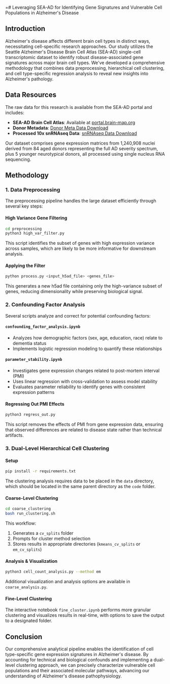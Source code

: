 =# Leveraging SEA-AD for Identifying Gene Signatures and Vulnerable Cell Populations in Alzheimer's Disease

## Introduction

Alzheimer's disease affects different brain cell types in distinct ways, necessitating cell-specific research approaches. Our study utilizes the Seattle Alzheimer's Disease Brain Cell Atlas (SEA-AD) single-cell transcriptomic dataset to identify robust disease-associated gene signatures across major brain cell types. We've developed a comprehensive methodology that combines data preprocessing, hierarchical cell clustering, and cell type-specific regression analysis to reveal new insights into Alzheimer's pathology.

## Data Resources

The raw data for this research is available from the SEA-AD portal and includes:

- **SEA-AD Brain Cell Atlas**: Available at [portal.brain-map.org](https://portal.brain-map.org/explore/seattle-alzheimers-disease/seattle-alzheimers-disease-brain-cell-atlas-download?edit&language=en)
- **Donor Metadata**: [Donor Meta Data Download](https://brainmapportal-live-4cc80a57cd6e400d854-f7fdcae.divio-media.net/filer_public/b4/c7/b4c727e1-ede1-4c61-b2ee-bf1ae4a3ef68/sea-ad_cohort_donor_metadata_072524.xlsx)
- **Processed 10x snRNAseq Data**: [snRNAseq Data Download](https://sea-ad-single-cell-profiling.s3.amazonaws.com/index.html#MTG/RNAseq/)

Our dataset comprises gene expression matrices from 1,240,908 nuclei derived from 84 aged donors representing the full AD severity spectrum, plus 5 younger neurotypical donors, all processed using single nucleus RNA sequencing.

## Methodology

### 1. Data Preprocessing

The preprocessing pipeline handles the large dataset efficiently through several key steps:

#### High Variance Gene Filtering

```bash
cd preprocessing
python3 high_var_filter.py
```

This script identifies the subset of genes with high expression variance across samples, which are likely to be more informative for downstream analysis.

#### Applying the Filter

```bash
python process.py <input_h5ad_file> <genes_file>
```

This generates a new h5ad file containing only the high-variance subset of genes, reducing dimensionality while preserving biological signal.

### 2. Confounding Factor Analysis

Several scripts analyze and correct for potential confounding factors:

#### `confounding_factor_analysis.ipynb`
- Analyzes how demographic factors (sex, age, education, race) relate to dementia status
- Implements logistic regression modeling to quantify these relationships

#### `parameter_stability.ipynb`
- Investigates gene expression changes related to post-mortem interval (PMI)
- Uses linear regression with cross-validation to assess model stability
- Evaluates parameter reliability to identify genes with consistent expression patterns

#### Regressing Out PMI Effects

```bash
python3 regress_out.py
```

This script removes the effects of PMI from gene expression data, ensuring that observed differences are related to disease state rather than technical artifacts.

### 3. Dual-Level Hierarchical Cell Clustering

#### Setup

```bash
pip install -r requirements.txt
```

The clustering analysis requires data to be placed in the `data` directory, which should be located in the same parent directory as the `code` folder.

#### Coarse-Level Clustering

```bash
cd coarse_clustering
bash run_clustering.sh
```

This workflow:
1. Generates a `cv_splits` folder
2. Prompts for cluster method selection
3. Stores results in appropriate directories (`kmeans_cv_splits` or `em_cv_splits`)

#### Analysis & Visualization

```bash
python3 cell_count_analysis.py --method em
```

Additional visualization and analysis options are available in `coarse_analysis.py`.

#### Fine-Level Clustering

The interactive notebook `fine_cluster.ipynb` performs more granular clustering and visualizes results in real-time, with options to save the output to a designated folder.

## Conclusion

Our comprehensive analytical pipeline enables the identification of cell type-specific gene expression signatures in Alzheimer's disease. By accounting for technical and biological confounds and implementing a dual-level clustering approach, we can precisely characterize vulnerable cell populations and their associated molecular pathways, advancing our understanding of Alzheimer's disease pathophysiology.
